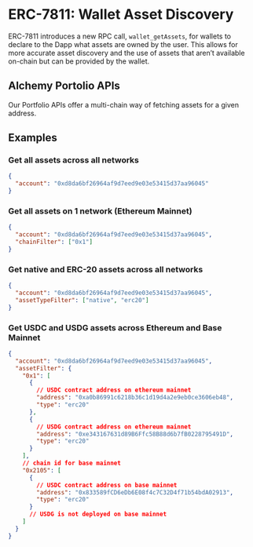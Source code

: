 # ERC-7811: Wallet Asset Discovery

ERC-7811 introduces a new RPC call, `wallet_getAssets`, for wallets to declare to the Dapp what assets are owned by the user. This allows for more accurate asset discovery and the use of assets that aren’t available on-chain but can be provided by the wallet.

## Alchemy Portolio APIs

Our Portfolio APIs offer a multi-chain way of fetching assets for a given address.

## Examples

### Get all assets across all networks

```json
{
  "account": "0xd8da6bf26964af9d7eed9e03e53415d37aa96045"
}
```

### Get all assets on 1 network (Ethereum Mainnet)

```json
{
  "account": "0xd8da6bf26964af9d7eed9e03e53415d37aa96045",
  "chainFilter": ["0x1"]
}
```

### Get native and ERC-20 assets across all networks

```json
{
  "account": "0xd8da6bf26964af9d7eed9e03e53415d37aa96045",
  "assetTypeFilter": ["native", "erc20"]
}
```

### Get USDC and USDG assets across Ethereum and Base Mainnet

```json
{
  "account": "0xd8da6bf26964af9d7eed9e03e53415d37aa96045",
  "assetFilter": {
    "0x1": [
      {
        // USDC contract address on ethereum mainnet
        "address": "0xa0b86991c6218b36c1d19d4a2e9eb0ce3606eb48",
        "type": "erc20"
      },
      {
        // USDG contract address on ethereum mainnet
        "address": "0xe343167631d89B6Ffc58B88d6b7fB0228795491D",
        "type": "erc20"
      }
    ],
    // chain id for base mainnet
    "0x2105": [
      {
        // USDC contract address on base mainnet
        "address": "0x833589fCD6eDb6E08f4c7C32D4f71b54bdA02913",
        "type": "erc20"
      }
      // USDG is not deployed on base mainnet
    ]
  }
}
```
